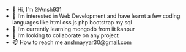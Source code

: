 - 👋 Hi, I’m @Ansh931
- 👀 I’m interested in Web Development and have learnt a few coding languages like html css js php bootstrap my sql
- 🌱 I’m currently learning mongodb from iit kanpur
- 💞️ I’m looking to collaborate on any project
- 📫 How to reach me anshnayyar30@gmail.com

<!---
Ansh931/Ansh931 is a ✨ special ✨ repository because its `README.md` (this file) appears on your GitHub profile.
You can click the Preview link to take a look at your changes.
--->
